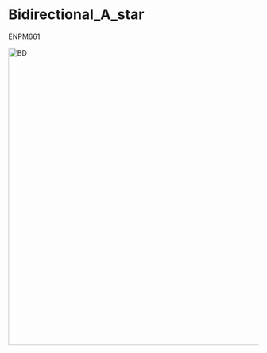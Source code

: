 # Bidirectional_A_star
ENPM661

<img width="600" alt="BD" src="https://github.com/IshanMahesh/Bidirectional_A_star/assets/68223115/b30beccd-e842-42ee-94ef-fcf3b27fe4f2">
